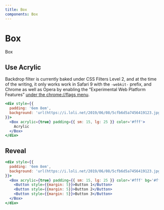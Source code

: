 ```yaml
---
title: Box
components: Box
---
```


# Box

<p class="description">Box</p>

## Use Acrylic

Backdrop filter is currently baked under CSS Filters Level 2, and at the time of the writing, it only works work in Safari 9 with the `-webkit-` prefix, and Chrome as well as Opera by enabling the “Experimental Web Platform Features” [under the chrome://flags menu](https://webdesign.tutsplus.com/tutorials/css-backdrop-filters--cms-27314).

```jsx
<div style={{
  padding: '6em 8em',
  background: 'url(https://i.loli.net/2019/06/08/5cfb6d5a7456419123.jpg) center/cover'
}}>
  <Box acrylic={true} padding={{ sm: 15, lg: 25 }} color='#fff'>
    Acrylic
  </Box>
</div>
```

## Reveal

```jsx
<div style={{
  padding: '6em 8em',
  background: 'url(https://i.loli.net/2019/06/08/5cfb6d5a7456419123.jpg) center/cover'
}}>
  <Box acrylic={true} padding={{ sm: 15, lg: 25 }} color='#fff' bg='#fff'>
    <Button style={{margin: 5}}>Button 1</Button>
    <Button style={{margin: 5}}>Button 2</Button>
    <Button style={{margin: 5}}>Button 3</Button>
  </Box>
</div>
```
